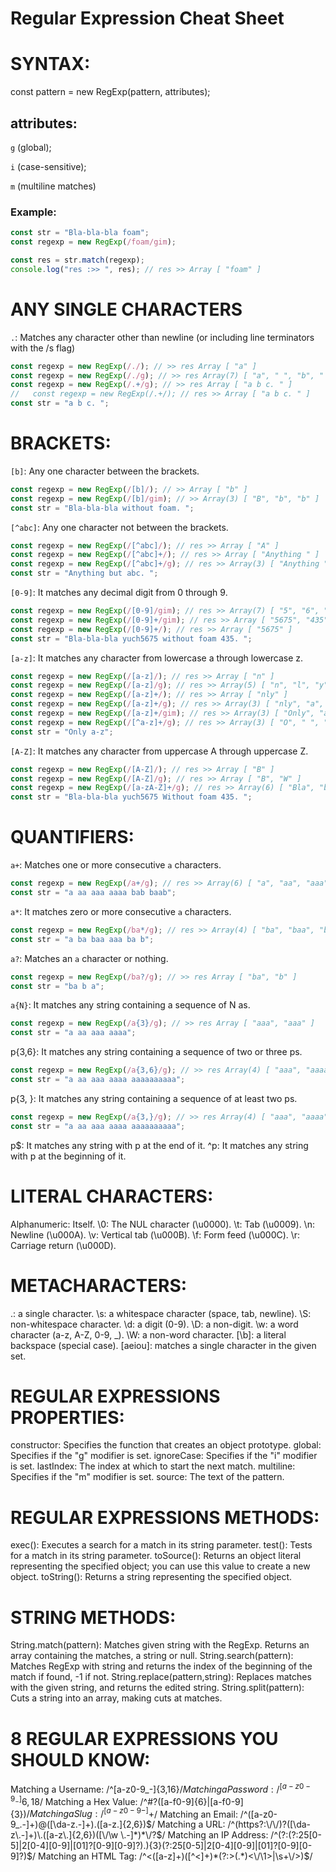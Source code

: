 # Regular Expression Cheat Sheet

# SYNTAX:

const pattern = new RegExp(pattern, attributes);

## attributes:

`g` (global);

`i` (case-sensitive);

`m` (multiline matches)

### Example:

```javascript
const str = "Bla-bla-bla foam";
const regexp = new RegExp(/foam/gim);

const res = str.match(regexp);
console.log("res :>> ", res); // res >> Array [ "foam" ]
```

# ANY SINGLE CHARACTERS

`.`: Matches any character other than newline (or including line terminators with the /s flag)

```javascript
const regexp = new RegExp(/./); // >> res Array [ "a" ]
const regexp = new RegExp(/./g); // >> res Array(7) [ "a", " ", "b", " ", "c", ".", " " ]
const regexp = new RegExp(/.+/g); // >> res Array [ "a b c. " ]
//   const regexp = new RegExp(/.+/); // res >> Array [ "a b c. " ]
const str = "a b c. ";
```

# BRACKETS:

`[b]`: Any one character between the brackets.

```javascript
const regexp = new RegExp(/[b]/); // >> Array [ "b" ]
const regexp = new RegExp(/[b]/gim); // >> Array(3) [ "B", "b", "b" ]
const str = "Bla-bla-bla without foam. ";
```

`[^abc]`: Any one character not between the brackets.

```javascript
const regexp = new RegExp(/[^abc]/); // res >> Array [ "A" ]
const regexp = new RegExp(/[^abc]+/); // res >> Array [ "Anything " ]
const regexp = new RegExp(/[^abc]+/g); // res >> Array(3) [ "Anything ", "ut ", ". " ]
const str = "Anything but abc. ";
```

`[0-9]`: It matches any decimal digit from 0 through 9.

```javascript
const regexp = new RegExp(/[0-9]/gim); // res >> Array(7) [ "5", "6", "7", "5", "4", "3", "5" ]
const regexp = new RegExp(/[0-9]+/gim); // res >> Array [ "5675", "435" ]
const regexp = new RegExp(/[0-9]+/); // res >> Array [ "5675" ]
const str = "Bla-bla-bla yuch5675 without foam 435. ";
```

`[a-z]`: It matches any character from lowercase a through lowercase z.

```javascript
const regexp = new RegExp(/[a-z]/); // res >> Array [ "n" ]
const regexp = new RegExp(/[a-z]/g); // res >> Array(5) [ "n", "l", "y", "a", "z" ]
const regexp = new RegExp(/[a-z]+/); // res >> Array [ "nly" ]
const regexp = new RegExp(/[a-z]+/g); // res >> Array(3) [ "nly", "a", "z" ]
const regexp = new RegExp(/[a-z]+/gim); // res >> Array(3) [ "Only", "a", "z" ]
const regexp = new RegExp(/[^a-z]+/g); // res >> Array(3) [ "O", " ", "-" ]
const str = "Only a-z";
```

`[A-Z]`: It matches any character from uppercase A through uppercase Z.

```javascript
const regexp = new RegExp(/[A-Z]/); // res >> Array [ "B" ]
const regexp = new RegExp(/[A-Z]/g); // res >> Array [ "B", "W" ]
const regexp = new RegExp(/[a-zA-Z]+/g); // res >> Array(6) [ "Bla", "bla", "bla", "yuch", "Without", "foam" ]
const str = "Bla-bla-bla yuch5675 Without foam 435. ";
```

# QUANTIFIERS:

`a+`: Matches one or more consecutive `a` characters.

```javascript
const regexp = new RegExp(/a+/g); // res >> Array(6) [ "a", "aa", "aaa", "aaaa", "a", "aa" ]
const str = "a aa aaa aaaa bab baab";
```

`a*`: It matches zero or more consecutive `a` characters.

```javascript
const regexp = new RegExp(/ba*/g); // res >> Array(4) [ "ba", "baa", "ba", "b" ]
const str = "a ba baa aaa ba b";
```

`a?`: Matches an `a` character or nothing.

```javascript
const regexp = new RegExp(/ba?/g); // >> res Array [ "ba", "b" ]
const str = "ba b a";
```

`a{N}`: It matches any string containing a sequence of N as.

```javascript
const regexp = new RegExp(/a{3}/g); // >> res Array [ "aaa", "aaa" ]
const str = "a aa aaa aaaa";
```

p{3,6}: It matches any string containing a sequence of two or three ps.

```javascript
const regexp = new RegExp(/a{3,6}/g); // >> res Array(4) [ "aaa", "aaaa", "aaaaaa", "aaaa" ]
const str = "a aa aaa aaaa aaaaaaaaaa";
```

p{3, }: It matches any string containing a sequence of at least two ps.

```javascript
const regexp = new RegExp(/a{3,}/g); // >> res Array(4) [ "aaa", "aaaa", "aaaaaa", "aaaa" ]
const str = "a aa aaa aaaa aaaaaaaaaa";
```

p$: It matches any string with p at the end of it.
^p: It matches any string with p at the beginning of it.

# LITERAL CHARACTERS:

Alphanumeric: Itself.
\0: The NUL character (\u0000).
\t: Tab (\u0009).
\n: Newline (\u000A).
\v: Vertical tab (\u000B).
\f: Form feed (\u000C).
\r: Carriage return (\u000D).

# METACHARACTERS:

.: a single character.
\s: a whitespace character (space, tab, newline).
\S: non-whitespace character.
\d: a digit (0-9).
\D: a non-digit.
\w: a word character (a-z, A-Z, 0-9, \_).
\W: a non-word character.
[\b]: a literal backspace (special case).
[aeiou]: matches a single character in the given set.
[^aeiou]: matches a single character outside the given set.
(foo|bar|baz): matches any of the alternatives specified.

# REGULAR EXPRESSIONS PROPERTIES:

constructor: Specifies the function that creates an object prototype.
global: Specifies if the "g" modifier is set.
ignoreCase: Specifies if the "i" modifier is set.
lastIndex: The index at which to start the next match.
multiline: Specifies if the "m" modifier is set.
source: The text of the pattern.

# REGULAR EXPRESSIONS METHODS:

exec(): Executes a search for a match in its string parameter.
test(): Tests for a match in its string parameter.
toSource(): Returns an object literal representing the specified object; you can use this value to create a new object.
toString(): Returns a string representing the specified object.

# STRING METHODS:

String.match(pattern): Matches given string with the RegExp. Returns an array containing the matches, a string or null.
String.search(pattern): Matches RegExp with string and returns the index of the beginning of the match if found, -1 if not.
String.replace(pattern,string): Replaces matches with the given string, and returns the edited string.
String.split(pattern): Cuts a string into an array, making cuts at matches.

# 8 REGULAR EXPRESSIONS YOU SHOULD KNOW:

Matching a Username: /^[a-z0-9_-]{3,16}$/
Matching a Password: /^[a-z0-9_-]{6,18}$/
Matching a Hex Value: /^#?([a-f0-9]{6}|[a-f0-9]{3})$/
Matching a Slug: /^[a-z0-9-]+$/
Matching an Email: /^([a-z0-9_\.-]+)@([\da-z\.-]+)\.([a-z\.]{2,6})$/
Matching a URL: /^(https?:\/\/)?([\da-z\.-]+)\.([a-z\.]{2,6})([\/\w \.-]*)*\/?$/
Matching an IP Address: /^(?:(?:25[0-5]|2[0-4][0-9]|[01]?[0-9][0-9]?)\.){3}(?:25[0-5]|2[0-4][0-9]|[01]?[0-9][0-9]?)$/
Matching an HTML Tag: /^<([a-z]+)([^<]+)*(?:>(.*)<\/\1>|\s+\/>)$/

